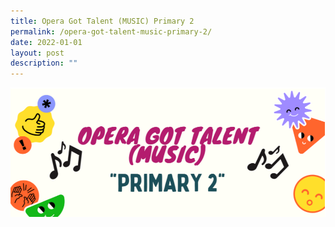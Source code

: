 ```yaml
---
title: Opera Got Talent (MUSIC) Primary 2
permalink: /opera-got-talent-music-primary-2/
date: 2022-01-01
layout: post
description: ""
---
```

<a href="https://drive.google.com/drive/folders/1wvDaRT5vlIuZJtMgnBCrATW_aBzoxVjz"><img src="/images/handa2.png"></a>